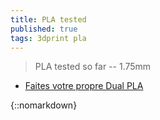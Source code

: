 ```yaml
---
title: PLA tested
published: true
tags: 3dprint pla
---
```

> PLA tested so far -- 1.75mm

- [Faites votre propre Dual PLA](https://www.youtube.com/watch?v=Bjo_4RYRaOo)

{::nomarkdown}
    <style>
        .palette {
            display: flex;
        }

        .color-box-container {
            position: relative;
            margin: 10px;
        }

        .color-box {
            width: 50px;
            height: 50px;
            cursor: pointer;
            transition: transform 0.2s;
            border-radius: 10px;
            stroke: black; /* Stroke color */
            stroke-width: 4; /* Stroke width */
            rx: 10; /* Default rx value for rounded corners */
            ry: 10; /* Default ry value for rounded corners */
        }

        .color-box:hover {
            transform: scale(1.1);
        }

        .product-list {
            display: none;
            position: absolute;
            background-color: white;
            padding: 10px;
            border: 1px solid #ccc;
            z-index: 1;
            border-radius: 5px;
            top: 30px; /* Adjust the top position to match your layout */
            left: 0;
            max-width: 500px; /* Set the maximum width */
            min-width: 100px; /* Set the minimum width */
            white-space: nowrap; /* Prevent text from wrapping */
            overflow: auto; /* Enable scrollbars for overflow text */
        }
  
        /* Define different styles for list items */
        .product-list ul {
            list-style-type: none; /* Remove default list marker */
            padding: 0;
        }

        .color-box-container:hover .product-list {
            display: block;
        }
  
         /* Light grey */
        .light-grey {
            fill: #f2f2f2;
        }

        /* Grey */
        .grey {
            fill: #ccc;
        }

        /* Dark grey */
        .dark-grey {
            fill: #bbb; /* Text color for dark grey */
        }
  
          /* Orange */
        .orange {
            fill: orange; /* Set fill color to orange */
        }
  
        /* Colored circle */
        .circle {
            display: inline-block;
            width: 10px;
            height: 10px;
            border-radius: 50%;
            margin-right: 5px;
        }
    </style>
{:/}

### Tech Palette
{::nomarkdown}
    <div class="palette">
        <!-- Repeat the color boxes and product lists for other colors -->
        <div class="color-box-container">
            <svg class="color-box">
                <rect width="100%" height="100%" fill="white" />
            </svg>
            <div class="product-list">White
                <ul>
                    <li><a href="https://www.amazon.fr/gp/product/B017HAIMZU/ref=ppx_yo_dt_b_asin_title_o08_s00?ie=UTF8&psc=1">ICE</a> easy to print - thick 
	- 205° </li>
                    <li><a href="https://www.amazon.fr/Verbatim-Printer-Filament-PLA-blanc/dp/B00WRBI59S/ref=sr_1_1?ie=UTF8&qid=1509281347&sr=8-1&keywords=verbatim+pla">Verbatim</a> - very thin/precise print - 205° </li>
                </ul>
            </div>
        </div>

       	<!-- Repeat the color boxes and product lists for other colors -->
        <div class="color-box-container">
            <svg class="color-box">Orange
                <rect width="100%" height="100%" class="orange"  />
            </svg>
            <div class="product-list">
                <ul>
                    <li><a href="https://www.amazon.fr/gp/product/B017HAIB1A/ref=ppx_yo_dt_b_asin_title_o01_s00?ie=UTF8&psc=1">Obstinate Orange (ICE)</a></li>
                </ul>
            </div>
        </div>
  
        <!-- Repeat the color boxes and product lists for other colors -->
        <div class="color-box-container">
            <svg class="color-box">Red
                <rect width="100%" height="100%" fill="red"  />
            </svg>
            <div class="product-list">
                <ul>
                    <li><a href="https://www.amazon.fr/gp/product/B074PDDPJ7/ref=oh_aui_detailpage_o01_s00?ie=UTF8&psc=1">rouge pompier (dagoma chromatic)</a></li>
                </ul>
            </div>
        </div>

        <!-- Repeat the color boxes and product lists for other colors -->
        <div class="color-box-container">
            <svg class="color-box">Light Grey 
                <rect width="100%" height="100%" class="light-grey"  />
            </svg>
            <div class="product-list">
                <ul>
                    <li><span class="circle" style="background-color: #f2f2f2;"></span><a href="https://www.3djake.fr/formfutura/easyfil-epla-light-grey">Light Grey (EasyFil)</a></li>
                </ul>
            </div>
        </div>
  
        <!-- Repeat the color boxes and product lists for other colors -->
        <div class="color-box-container">
            <svg class="color-box">
                <rect width="100%" height="100%" class="grey"  />
            </svg>
            <div class="product-list">
                <ul>
                    <li><a href="#">none</a></li>
                </ul>
            </div>
        </div>
  
        <!-- Repeat the color boxes and product lists for other colors -->
        <div class="color-box-container">
            <svg class="color-box">
                <rect width="100%" height="100%" class="dark-grey"  />
            </svg>
            <div class="product-list">
                <ul>
                    <li><a href="#">none</a></li>
                </ul>
            </div>
        </div>
  
        <!-- Repeat the color boxes and product lists for other colors -->
        <div class="color-box-container">
            <svg class="color-box">Black
                <rect width="100%" height="100%" fill="black"  />
            </svg>
            <div class="product-list">
                <ul>
                  <li><a href="https://www.amazon.fr/gp/product/B074PD8GYY/ref=oh_aui_detailpage_o01_s00?ie=UTF8&psc=1">noir brillant (dagoma chromatic)</a></li>
                  <li><a href="https://www.3djake.fr/polymaker/polyterra-pla-charcoal-black">Charcoal Black (PolyTerra)</a></li>
                </ul>
            </div>
        </div>
  
    </div>   
{:/}

### Alt Palette

{::nomarkdown}
    <div class="palette">

        <!-- Repeat the color boxes and product lists for other colors -->
        <div class="color-box-container">
            <svg class="color-box">Pink
                <rect width="100%" height="100%" fill="#FE69B2"  />
            </svg>
            <div class="product-list">
                <ul>
                    <li><a href="https://www.amazon.fr/dp/B017HAIE1M/ref=twister_B09HSJWH47?th=1"> Precious Pink   (ICE)</a></li>
                </ul>
            </div>
        </div>
  
       	<!-- Repeat the color boxes and product lists for other colors -->
        <div class="color-box-container">
            <svg class="color-box">Green
                <rect width="100%" height="100%" fill="#99D461"  />
            </svg>
            <div class="product-list">
                <ul>
                    <li><a href="https://www.amazon.fr/gp/product/B017HAI53E/ref=ppx_yo_dt_b_asin_title_o00_s00?ie=UTF8&th=1">Mellow Mint  (ICE)</a></li>
                </ul>
            </div>
        </div>
  
       	<!-- Repeat the color boxes and product lists for other colors -->
        <div class="color-box-container">
            <svg class="color-box">Blue
                <rect width="100%" height="100%" fill="#538DD9"  />
            </svg>
            <div class="product-list">
                <ul>
                    <li><a href="https://www.3djake.fr/formfutura/easyfil-epla-light-blue">Light Blue (EasyFil)</a></li>
                </ul>
            </div>
        </div>
  
  
    </div>   
{:/}

### Misc Palette

{::nomarkdown}
    <div class="palette">

        <!-- Repeat the color boxes and product lists for other colors -->
        <div class="color-box-container">
            <svg class="color-box">Gold
                <rect width="100%" height="100%" fill="#E4C392"  />
            </svg>
            <div class="product-list">
                <ul>
                    <li><a href="https://www.amazon.fr/gp/product/B017HAI4VM/ref=ppx_yo_dt_b_asin_title_o03_s00?ie=UTF8&psc=1">Groovy Gold (ICE)</a>  - easy to print, nice <a href="https://www.reddit.com/r/3Dprinting/comments/anh3qg/guan_bas_relief_printed_vertically_012_layer/">bronze/brass finish</a> - 205°C/55°C - clean glass - work perfectly</li>
                </ul>
            </div>
        </div>
  
    </div>   
{:/}

## [Provider/Vendor](https://forum.prusaprinters.org/forum/original-prusa-i3-mk3-discussion-generale-annonces-et-nouveautes/filaments-avis-et-conseils/)
- [3djake.fr](https://www.3djake.fr) - TBD
	- [PLA Economy Light Gray](https://www.3djake.fr/colorfabb/pla-economy-light-gray) - TBD
    - [PolyTerra PLA Arctic Teal ](https://www.3djake.fr/polymaker/polyterra-pla-arctic-teal) - imprime bien mais [TVOC](https://learn.kaiterra.com/en/air-academy/understanding-tvoc-volatile-organic-compounds) important 1.2 mg/m³  a l'ouverture (yellow air state) - to recheck
		- excellent printing 210°C 80 mm/s / Bed at 40°C
        - very bad stickyness => + lack + height tuning
    - [PolyTerra PLA Charcoal Black  ](https://www.3djake.fr/polymaker/polyterra-pla-charcoal-black) - TBD
    - [PolyTerra PLA Fossil Grey  ](https://www.3djake.fr/polymaker/polyterra-pla-fossil-grey?sai=10324   ) - good printing 205°C/40°C (warp on higher bed temp) - clean glass (alcohol whipe) - 120 mm/s
		- issue with default ender 3 extruder (underextrusion issue)
    
    - [PLA Extrafill Vertigo Galaxy](https://www.3djake.fr/fillamentum/pla-extrafill-vertigo-galaxy) - TBD
- [3DFil](https://www.3dfil.fr/commande) - TBD

## PLA 
### [ICE](https://distrinova.net/brand/ice-filaments/)
- [white (0.75kg)](https://www.amazon.fr/gp/product/B017HAIMZU/ref=ppx_yo_dt_b_asin_title_o08_s00?ie=UTF8&psc=1) - easy to print - thick 
	- 205°
- [Groovy Gold (0.75kg)](https://www.amazon.fr/gp/product/B017HAI4VM/ref=ppx_yo_dt_b_asin_title_o03_s00?ie=UTF8&psc=1) - easy to print, nice [bronze/brass finish](https://www.reddit.com/r/3Dprinting/comments/anh3qg/guan_bas_relief_printed_vertically_012_layer/)
	- 205°C/55°C - clean glass - work perfectly
- [Obstinate Orange (0.75kg)](https://www.amazon.fr/gp/product/B017HAIB1A/ref=ppx_yo_dt_b_asin_title_o01_s00?ie=UTF8&psc=1) - nice color  
	- 200..215° / bed 60° => WAIT FOR BED TEMP + lack ortherwise does not stick well to glass

### [Sunlu](https://www.serial-testeur.com/en/sunlu-pla-filament-test-of-the-complete-collection-or-almost/) / [thingiverse](https://www.thingiverse.com/thing:5210727/comments)
- [PLA+ White ](https://www.amazon.fr/gp/product/B07XFL3XB9/ref=ppx_yo_dt_b_asin_title_o01_s00?ie=UTF8&psc=1) - [210° / 60°](https://www.thingiverse.com/groups/creality-cr-10/forums/general/topic:41698)

### [Heliox used](https://www.youtube.com/c/HelioxLab/videos)
- [Noulei Filament](https://www.amazon.fr/Noulei-Filament-imprimante-Printing-Bobine/dp/B07PZRSYC6?__mk_fr_FR=%C3%85M%C3%85%C5%BD%C3%95%C3%91&keywords=rouge%2Bsoie%2Bpla&qid=1637248764&sr=8-5&linkCode=sl1&tag=w3bhx-21&linkId=9acbd4af19ec944a0ac4a1476b4868d7&language=fr_FR&ref_=as_li_ss_tl&th=1)
- [cuivre](https://francofil.fr/product/filament-pla-cuivre-2/)
- [Eryone](https://www.amazon.fr/Filament-ERYONE-1-75mm-Imprimante-Finition/dp/B08JFZGFG1?__mk_fr_FR=%C3%85M%C3%85%C5%BD%C3%95%C3%91&dchild=1&keywords=filament%2Bblanc%2Bmat&qid=1613696978&sr=8-10&linkCode=sl1&tag=4527896-21&linkId=7238f7c85882c8d51b29e265e0555721&language=fr_FR&ref_=as_li_ss_tl&th=1)
- [Ice](https://www.amazon.fr/ICE-FILAMENTS-ICEFIL1PLA119-Filament-Wintershine/dp/B017HAIMZU?__mk_fr_FR=%C3%85M%C3%85%C5%BD%C3%95%C3%91&dchild=1&keywords=filament+blanc&qid=1613697286&sr=8-11&linkCode=sl1&tag=4527896-21&linkId=1aef2aceeea1d082c100213f150970af&language=fr_FR&ref_=as_li_ss_tl)

### Verbatim 
- [Silver (1kg)](https://www.amazon.fr/VERBATIM-FILLAMENT-3D-PRINT-55275/dp/B00WRBI67O/ref=sr_1_10?ie=UTF8&qid=1509281707&sr=8-10&keywords=PLA+verbatim) - very thin/precise print - 205°
- [White (1kg)](https://www.amazon.fr/Verbatim-Printer-Filament-PLA-blanc/dp/B00WRBI59S/ref=sr_1_1?ie=UTF8&qid=1509281347&sr=8-1&keywords=verbatim+pla) - easy to print - thick - 205°

### Amazon
- [violet (1kg)](https://www.amazon.fr/gp/product/B07D68S7C3/ref=ppx_yo_dt_b_asin_image_o05_s01?ie=UTF8&psc=1) - print at 220°, otherwise result is brittle, with loose adherence


### dagoma chromatic / delivery service bad
- [red (rouge pompier) (250g)](https://www.amazon.fr/gp/product/B074PDDPJ7/ref=oh_aui_detailpage_o01_s00?ie=UTF8&psc=1)
- [black (noir brillant) (250g](https://www.amazon.fr/gp/product/B074PD8GYY/ref=oh_aui_detailpage_o01_s00?ie=UTF8&psc=1)

## PETG
- [ERYONE trans blue](https://www.amazon.fr/gp/product/B07YJDB2C2/ref=ppx_yo_dt_b_search_asin_image?ie=UTF8&psc=1)
	- head=250/bed=80..85/fan=40%/ini layer=0.1 speed 30mm/s * 80%
## [TPU?](https://www.youtube.com/watch?v=rPgr2VkYESw)
